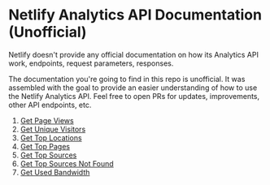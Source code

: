 # Netlify Analytics API Documentation (Unofficial)

Netlify doesn't provide any official documentation on how its Analytics API work, endpoints, request parameters, responses. 

The documentation you're going to find in this repo is unofficial. It was assembled with the goal to provide an easier understanding of how to use the Netlify Analytics API. Feel free to open PRs for updates, improvements, other API endpoints, etc.

1. [Get Page Views](./page-views.md)
2. [Get Unique Visitors](./visitors.md)
3. [Get Top Locations](./ranking-countries.md)
4. [Get Top Pages](./ranking-pages.md)
5. [Get Top Sources](./ranking-sources.md)
6. [Get Top Sources Not Found](./ranking-not_found.md)
7. [Get Used Bandwidth](./bandwidth.md)